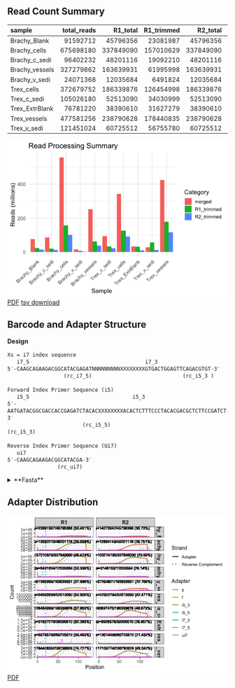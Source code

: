 ## Read Count Summary

<table>
<colgroup>
<col style="width: 18%" />
<col style="width: 15%" />
<col style="width: 12%" />
<col style="width: 13%" />
<col style="width: 12%" />
<col style="width: 13%" />
<col style="width: 12%" />
</colgroup>
<thead>
<tr>
<th style="text-align: left;">sample</th>
<th style="text-align: right;">total_reads</th>
<th style="text-align: right;">R1_total</th>
<th style="text-align: right;">R1_trimmed</th>
<th style="text-align: right;">R2_total</th>
<th style="text-align: right;">R2_trimmed</th>
<th style="text-align: right;">merged</th>
</tr>
</thead>
<tbody>
<tr>
<td style="text-align: left;">Brachy_Blank</td>
<td style="text-align: right;">91592712</td>
<td style="text-align: right;">45796356</td>
<td style="text-align: right;">23081987</td>
<td style="text-align: right;">45796356</td>
<td style="text-align: right;">14073047</td>
<td style="text-align: right;">75539044</td>
</tr>
<tr>
<td style="text-align: left;">Brachy_cells</td>
<td style="text-align: right;">675698180</td>
<td style="text-align: right;">337849090</td>
<td style="text-align: right;">157010629</td>
<td style="text-align: right;">337849090</td>
<td style="text-align: right;">100274196</td>
<td style="text-align: right;">557543426</td>
</tr>
<tr>
<td style="text-align: left;">Brachy_c_sedi</td>
<td style="text-align: right;">96402232</td>
<td style="text-align: right;">48201116</td>
<td style="text-align: right;">19092210</td>
<td style="text-align: right;">48201116</td>
<td style="text-align: right;">12894149</td>
<td style="text-align: right;">84758392</td>
</tr>
<tr>
<td style="text-align: left;">Brachy_vessels</td>
<td style="text-align: right;">327279862</td>
<td style="text-align: right;">163639931</td>
<td style="text-align: right;">61995998</td>
<td style="text-align: right;">163639931</td>
<td style="text-align: right;">37254821</td>
<td style="text-align: right;">252107444</td>
</tr>
<tr>
<td style="text-align: left;">Brachy_v_sedi</td>
<td style="text-align: right;">24071368</td>
<td style="text-align: right;">12035684</td>
<td style="text-align: right;">6491824</td>
<td style="text-align: right;">12035684</td>
<td style="text-align: right;">3146163</td>
<td style="text-align: right;">16851316</td>
</tr>
<tr>
<td style="text-align: left;">Trex_cells</td>
<td style="text-align: right;">372679752</td>
<td style="text-align: right;">186339876</td>
<td style="text-align: right;">126454998</td>
<td style="text-align: right;">186339876</td>
<td style="text-align: right;">90697470</td>
<td style="text-align: right;">343448472</td>
</tr>
<tr>
<td style="text-align: left;">Trex_c_sedi</td>
<td style="text-align: right;">105026180</td>
<td style="text-align: right;">52513090</td>
<td style="text-align: right;">34030999</td>
<td style="text-align: right;">52513090</td>
<td style="text-align: right;">22302784</td>
<td style="text-align: right;">93201942</td>
</tr>
<tr>
<td style="text-align: left;">Trex_ExtrBlank</td>
<td style="text-align: right;">76781220</td>
<td style="text-align: right;">38390610</td>
<td style="text-align: right;">31627279</td>
<td style="text-align: right;">38390610</td>
<td style="text-align: right;">9926676</td>
<td style="text-align: right;">33627634</td>
</tr>
<tr>
<td style="text-align: left;">Trex_vessels</td>
<td style="text-align: right;">477581256</td>
<td style="text-align: right;">238790628</td>
<td style="text-align: right;">178440835</td>
<td style="text-align: right;">238790628</td>
<td style="text-align: right;">117108774</td>
<td style="text-align: right;">424255104</td>
</tr>
<tr>
<td style="text-align: left;">Trex_v_sedi</td>
<td style="text-align: right;">121451024</td>
<td style="text-align: right;">60725512</td>
<td style="text-align: right;">56755780</td>
<td style="text-align: right;">60725512</td>
<td style="text-align: right;">13014488</td>
<td style="text-align: right;">27812772</td>
</tr>
</tbody>
</table>

![](README_files/figure-markdown_strict/unnamed-chunk-1-1.png)[PDF](summary.pdf)
[tsv download](summary.tsv)

## Barcode and Adapter Structure

**Design**

    Xs = i7 index sequence
       i7_5                                     i7_3
    5′-CAAGCAGAAGACGGCATACGAGATNNNNNNNNNXXXXXXXXGTGACTGGAGTTCAGACGTGT-3′
                      (rc_i7_5)                             (rc_i5_3 )

    Forward Index Primer Sequence (i5)
       i5_5                                 i5_3
    5′-AATGATACGGCGACCACCGAGATCTACACXXXXXXXXACACTCTTTCCCTACACGACGCTCTTCCGATCT-3′
                            (rc_i5_5)                                (rc_i5_3)

    Reverse Index Primer Sequence (Ui7)
       ui7
    5′-CAAGCAGAAGACGGCATACGA-3′
                    (rc_ui7)

<details>
<summary>
**Fasta**
</summary>

    >f (illumina foward adapter)
    AGATCGGAAGAGCACACGTCTGAACTCCAGTCA
    >b (illumina backward adapter)
    AGATCGGAAGAGCGTCGTGTAGGGAAAGAGTGT
    >i7_5
    CAAGCAGAAGACGGCATACGAGAT
    >i7_3
    GTGACTGGAGTTCAGACGTGT
    >i5_5
    AATGATACGGCGACCACCGAGATCTACAC
    >i5_3
    ACACTCTTTCCCTACACGACGCTCTTCCGATCT
    >ui7
    CAAGCAGAAGACGGCATACGA   

</details>

## Adapter Distribution

![](README_files/figure-markdown_strict/unnamed-chunk-2-1.png)[PDF](adapter.pdf)
